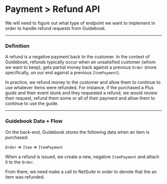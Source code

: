 # Payment > Refund API
We will need to figure out what type of endpoint we want to implement in order to handle refund requests from Guidebook.

-----------

### Definition

A refund is a negative payment back to the customer. In the context of Guidebook, refunds typically occur when an unsatisfied customer (whom we want to keep), gets partial money back against a previous `Order` (more specifically, on our end against a previous `ItemPayment`).

In practice, we refund money to the customer and allow them to continue to use whatever items were refunded. For instance, if the purchased a Plus guide and their event stunk and they requested a refund, we would review their request, refund them some or all of their payment and allow them to continue to use the guide.

-------------

### Guidebook Data + Flow

On the back-end, Guidebook stores the following data when an item is purchased:

`Order` => `Item` => `ItemPayment`

When a refund is issued, we create a new, negative `ItemPayment` and attach it to the `Order`.

From there, we need make a call to NetSuite in order to denote that the an item was refunded.

